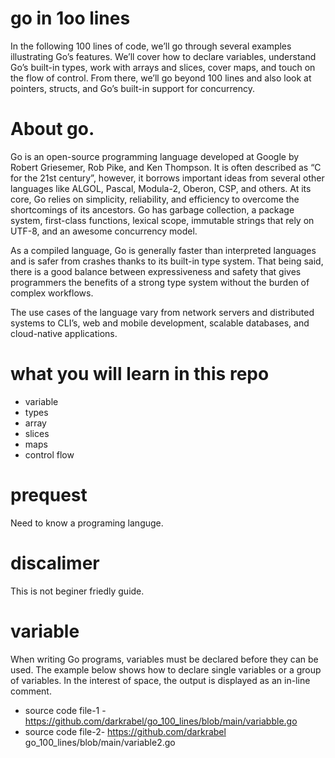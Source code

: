 # go in 1oo lines
In the following 100 lines of code, we’ll go through several examples illustrating Go’s features. We’ll cover how to declare variables, understand Go’s built-in types, work with arrays and slices, cover maps, and touch on the flow of control. From there, we’ll go beyond 100 lines and also look at pointers, structs, and Go’s built-in support for concurrency.
# About go.
Go is an open-source programming language developed at Google by Robert Griesemer, Rob Pike, and Ken Thompson. It is often described as “C for the 21st century”, however, it borrows important ideas from several other languages like ALGOL, Pascal, Modula-2, Oberon, CSP, and others. At its core, Go relies on simplicity, reliability, and efficiency to overcome the shortcomings of its ancestors. Go has garbage collection, a package system, first-class functions, lexical scope, immutable strings that rely on UTF-8, and an awesome concurrency model.

As a compiled language, Go is generally faster than interpreted languages and is safer from crashes thanks to its built-in type system. That being said, there is a good balance between expressiveness and safety that gives programmers the benefits of a strong type system without the burden of complex workflows.

The use cases of the language vary from network servers and distributed systems to CLI’s, web and mobile development, scalable databases, and cloud-native applications.
# what you will learn in this repo
*  variable
* types
* array 
* slices 
* maps
* control flow
#  prequest 
Need to know a programing languge.
# discalimer
This is not beginer friedly guide.
# variable 
When writing Go programs, variables must be declared before they can be used. The example below shows how to declare single variables or a group of variables. In the interest of space, the output is displayed as an in-line comment.
* source code file-1 -https://github.com/darkrabel/go_100_lines/blob/main/variabble.go
* source code file-2- https://github.com/darkrabel go_100_lines/blob/main/variable2.go
